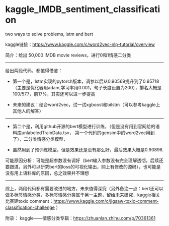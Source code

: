 # kaggle_IMDB_sentiment_classification
two ways to solve problems, lstm and bert

kaggle链接：https://www.kaggle.com/c/word2vec-nlp-tutorial/overview

简介：给出 50,000 IMDB movie reviews，进行0和1情感二分类         

****

给出两段代码，都值得借鉴：  

* 第一个是，lstm实现的pytorch版本，调参以后从0.90569提升到了0.95718（主要是优化器用adam,学习率用0.001，句子长度设置为200），排名大概是100/577，前17%，其实还可以进一步提高
  

* 未来的建议：结合word2vec，试一试xgboost和bilstm（可以参考kaggle上其他人的解答）     

 
****
* 第二个是，利用github开源的bert模型进行训练，（但是没有用到官网给的语料库unlabeledTrainData.tsv， 第一个代码的gensim中的word2vec用到了），二分类情感分类模型，

* 虽然用到了预训练模型，但是效果还是没有那么好，最后效果大概是0.90896.

可能原因分析：可能是超参数没有调好（bert输入参数没有完全理解透彻，后续还要跟进，另外可以研究bert的loss的可视化输出，网上有修改的源码），也可能是没有用上语料库的原因，总之效果并不理想

 
****
综上，两段代码都有需要改进的地方，未来值得深究（另外备注一点：bert还可以做多标签情感分类，多标签情感分类属于另一主题，留给未来研究，kaggle相关比赛建toxic comment：https://www.kaggle.com/c/jigsaw-toxic-comment-classification-challenge ）

 
附录： kaggle——情感分类专辑：https://zhuanlan.zhihu.com/p/70361361
